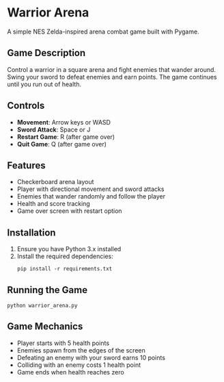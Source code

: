 # Warrior Arena

A simple NES Zelda-inspired arena combat game built with Pygame.

## Game Description

Control a warrior in a square arena and fight enemies that wander around. Swing your sword to defeat enemies and earn points. The game continues until you run out of health.

## Controls

- **Movement**: Arrow keys or WASD
- **Sword Attack**: Space or J
- **Restart Game**: R (after game over)
- **Quit Game**: Q (after game over)

## Features

- Checkerboard arena layout
- Player with directional movement and sword attacks
- Enemies that wander randomly and follow the player
- Health and score tracking
- Game over screen with restart option

## Installation

1. Ensure you have Python 3.x installed
2. Install the required dependencies:
   ```
   pip install -r requirements.txt
   ```

## Running the Game

```
python warrior_arena.py
```

## Game Mechanics

- Player starts with 5 health points
- Enemies spawn from the edges of the screen
- Defeating an enemy with your sword earns 10 points
- Colliding with an enemy costs 1 health point
- Game ends when health reaches zero
